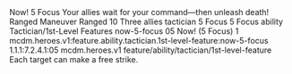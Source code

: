 <ability>
  <name>Now!</name>
  <cost>5 Focus</cost>
  <flavor>Your allies wait for your command—then unleash death!</flavor>
  <keywords>
    <keyword>Ranged</keyword>
  </keywords>
  <type>Maneuver</type>
  <distance>Ranged 10</distance>
  <target>Three allies</target>
  <metadata>
    <class>tactician</class>
    <cost>5 Focus</cost>
    <cost_amount>5</cost_amount>
    <cost_resource>Focus</cost_resource>
    <feature_type>ability</feature_type>
    <file_dpath>Tactician/1st-Level Features</file_dpath>
    <item_id>now-5-focus</item_id>
    <item_index>05</item_index>
    <item_name>Now! (5 Focus)</item_name>
    <level>1</level>
    <scc>mcdm.heroes.v1:feature.ability.tactician.1st-level-feature:now-5-focus</scc>
    <scdc>1.1.1:7.2.4.1:05</scdc>
    <source>mcdm.heroes.v1</source>
    <type>feature/ability/tactician/1st-level-feature</type>
  </metadata>
  <effects>
    <effect type="mundane">Each target can make a free strike.</effect>
  </effects>
</ability>
